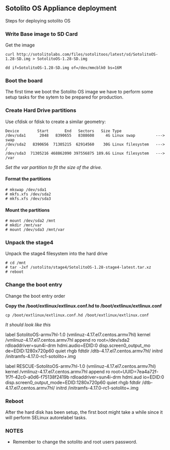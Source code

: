 ## Sotolito OS Appliance deployment

Steps for deploying sotolito OS

### Write Base image to SD Card

Get the image 

```
curl http://sotolitolabs.com/files/sotolitoos/latest/sd/SotolitoOS-1.28-SD.img > SotolitoOS-1.28-SD.img
```

```
dd if=SotolitoOS-1.28-SD.img of=/dev/mmcblk0 bs=16M
```

### Boot the board

The first time we boot the Sotolito OS image we have to perform some setup
tasks for the sytem to be prepared for production.


### Create Hard Drive partitions

Use cfdisk or fdisk to create a similar geometry:

```
Device        Start       End   Sectors   Size Type
/dev/sda1      2048   8390655   8388608     4G Linux swap         ---> swap
/dev/sda2   8390656  71305215  62914560    30G Linux filesystem   ---> /
/dev/sda3  71305216 468862090 397556875 189.6G Linux filesystem   ---> /var
```

*Set the var partition to fit the size of the drive.*

#### Format the partitions

```
# mkswap /dev/sda1
# mkfs.xfs /dev/sda2
# mkfs.xfs /dev/sda3
```

#### Mount the partitions

```
# mount /dev/sda2 /mnt
# mkdir /mnt/var
# mount /dev/sda3 /mnt/var

```

### Unpack the stage4

Unpack the stage4 filesystem into the hard drive 

```
# cd /mnt
# tar -Jxf /sotolito/stage4/SotolitoOS-1.28-stage4-latest.tar.xz
# reboot

```

### Change the boot entry

Change the boot entry order

**Copy the /boot/extlinux/extlinux.conf.hd to /boot/extlinux/extlinux.conf**

```
cp /boot/extlinux/extlinux.conf.hd /boot/extlinux/extlinux.conf
```


*It should look like this*

label SotolitoOS-armv7hl-1.0 (vmlinuz-4.17.el7.centos.armv7hl)
        kernel /vmlinuz-4.17.el7.centos.armv7hl
        append ro root=/dev/sda2 rdloaddriver=sun4i-drm hdmi.audio=EDID:0 disp.screen0_output_mo
de=EDID:1280x720p60 quiet rhgb
        fdtdir /dtb-4.17.el7.centos.armv7hl/
        initrd /initramfs-4.17.0-rc1-sotolito+.img

label RESCUE-SotolitoOS-armv7hl-1.0 (vmlinuz-4.17.el7.centos.armv7hl)
        kernel /vmlinuz-4.17.el7.centos.armv7hl
        append ro root=UUID=7ea4a72f-1f7f-42c0-a0d6-f75138f2419b rdloaddriver=sun4i-drm hdmi.aud
io=EDID:0 disp.screen0_output_mode=EDID:1280x720p60 quiet rhgb
        fdtdir /dtb-4.17.el7.centos.armv7hl/
        initrd /initramfs-4.17.0-rc1-sotolito+.img

### Reboot

After the hard disk has been setup, the first boot might take a while since it will perform
SELinux autorelabel tasks.

### NOTES

- Remember to change the sotolito and root users password.
